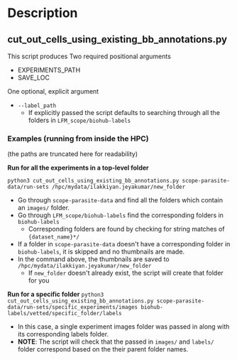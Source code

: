 # Description

## cut_out_cells_using_existing_bb_annotations.py
This script produces 
Two required positional arguments
- EXPERIMENTS_PATH
- SAVE_LOC
    
One optional, explicit argument
- `--label_path` 
    - If explicitly passed the script defaults to searching through all the folders in `LFM_scope/biohub-labels`

### Examples (running from inside the HPC)
(the paths are truncated here for readability)

**Run for all the experiments in a top-level folder**

`python3 cut_out_cells_using_existing_bb_annotations.py scope-parasite-data/run-sets /hpc/mydata/ilakkiyan.jeyakumar/new_folder`

- Go through `scope-parasite-data` and find all the folders which contain an `images/` folder. 
- Go through `LFM_scope/biohub-labels` find the corresponding folders in `biohub-labels`
    - Corresponding folders are found by checking for string matches of `{dataset_name}*/`
- If a folder in `scope-parasite-data` doesn't have a corresponding folder in `biohub-labels`, it is skipped and no thumbnails are made.
- In the command above, the thumbnails are saved to `/hpc/mydata/ilakkiyan.jeyakumar/new_folder`
    - If `new_folder` doesn't already exist, the script will create that folder for you


**Run for a specific folder**
`python3 cut_out_cells_using_existing_bb_annotations.py scope-parasite-data/run-sets/specific_experiments/images biohub-labels/vetted/specific_folder/labels`

- In this case, a single experiment images folder was passed in along with its corresponding labels folder.
- **NOTE**: The script will check that the passed in `images/` and `labels/` folder correspond based on the their parent folder names.
